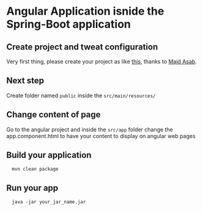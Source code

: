# Angular Application isnide the Spring-Boot application

## Create project and tweat configuration

Very first thing, please create your project as like [this](https://medium.com/@majdasab/integrating-an-angular-project-with-spring-boot-e3a043b7307b), thanks to [Majd Asab](https://medium.com/@majdasab).

## Next step

Create folder named `public` inside the `src/main/resources/` 

## Change content of page

  Go to the angular project and inside the `src/app` folder change the app.component.html to have your content to display on angular web pages

## Build your application

```
  mvn clean package
```

## Run your app
```
  java -jar your_jar_name.jar
```
